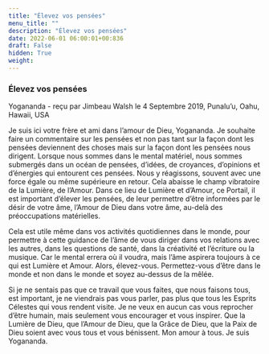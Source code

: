 ```yaml
---
title: "Élevez vos pensées"
menu_title: ""
description: "Élevez vos pensées"
date: 2022-06-01 06:00:01+00:836
draft: False
hidden: True
weight:
---
```

### Élevez vos pensées

Yogananda - reçu par Jimbeau Walsh le 4 Septembre 2019, Punalu’u, Oahu, Hawaii, USA

Je suis ici votre frère et ami dans l’amour de Dieu, Yogananda. Je souhaite faire un commentaire sur les pensées et non pas tant sur la façon dont les pensées deviennent des choses mais sur la façon dont les pensées nous dirigent. Lorsque nous sommes dans le mental matériel, nous sommes submergés dans un océan de pensées, d’idées, de croyances, d’opinions et d’énergies qui entourent ces pensées. Nous y réagissons, souvent avec une force égale ou même supérieure en retour. Cela abaisse le champ vibratoire de la Lumière, de l’Amour. Dans ce lieu de Lumière et d’Amour, ce Portail, il est important d’élever les pensées, de leur permettre d’être informées par le désir de votre âme, l’Amour de Dieu dans votre âme, au-delà des préoccupations matérielles.

Cela est utile même dans vos activités quotidiennes dans le monde, pour permettre à cette guidance de l’âme de vous diriger dans vos relations avec les autres, dans les questions de santé, dans la créativité et l’écriture ou la musique. Car le mental errera où il voudra, mais l’âme aspirera toujours à ce qui est Lumière et Amour. Alors, élevez-vous. Permettez-vous d’être dans le monde et non dans le monde et soyez au-dessus de la mêlée.

Si je ne sentais pas que ce travail que vous faites, que nous faisons tous, est important, je ne viendrais pas vous parler, pas plus que tous les Esprits Célestes qui vous rendent visite. Je ne veux en aucun cas vous reprocher d’être humain, mais seulement vous encourager et vous inspirer. Que la Lumière de Dieu, que l’Amour de Dieu, que la Grâce de Dieu, que la Paix de Dieu soient avec vous tous et vous bénissent. Mon amour à tous. Je suis Yogananda.




